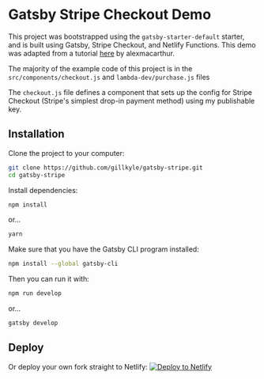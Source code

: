 # Gatsby Stripe Checkout Demo
This project was bootstrapped using the `gatsby-starter-default` starter, and is built using Gatsby, Stripe Checkout, and Netlify Functions. This demo was adapted from a tutorial [here](https://github.com/alexmacarthur/netlify-lambda-function-example/) by alexmacarthur.

The majority of the example code of this project is in the `src/components/checkout.js` and `lambda-dev/purchase.js` files

The `checkout.js` file defines a component that sets up the config for Stripe Checkout (Stripe's simplest drop-in payment method) using my publishable key. 

## Installation

Clone the project to your computer:

```sh
git clone https://github.com/gillkyle/gatsby-stripe.git
cd gatsby-stripe
```

Install dependencies:

```sh
npm install
```

or...

```sh
yarn
```

Make sure that you have the Gatsby CLI program installed:

```sh
npm install --global gatsby-cli
```


Then you can run it with:

```sh
npm run develop
```

or...

```sh
gatsby develop
```

## Deploy

Or deploy your own fork straight to Netlify:
[![Deploy to Netlify](https://www.netlify.com/img/deploy/button.svg)](https://app.netlify.com/start/deploy?repository=https://github.com/gillkyle/gatsby-stripe)
